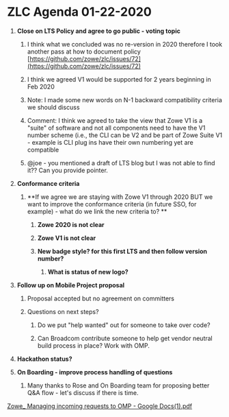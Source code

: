 # ZLC Agenda 01-22-2020
1. **Close on LTS Policy and agree to go public - voting topic**

   1. I think what we concluded was no re-version in 2020 therefore I took another pass at how to document policy [https://github.com/zowe/zlc/issues/72](https://github.com/zowe/zlc/issues/72)

   1. I think we agreed V1 would be supported for 2 years beginning in Feb 2020 

   1. Note: I made some new words on N-1 backward compatibility criteria we should discuss 

   1. Comment: I think we agreed to take the view that Zowe V1 is a "suite" of software and not all components need to have the V1 number scheme (i.e., the CLI can be V2 and be part of Zowe Suite V1 - example is CLI plug ins have their own numbering yet are compatible 

   1. @joe - you mentioned a draft of LTS blog but I was not able to find it?? Can you provide pointer. 

1. **Conformance criteria**

   1. **If we agree we are staying with Zowe V1 through 2020 BUT we want to improve the conformance criteria (in future SSO, for example) - what do we link the new criteria to? **

      1. **Zowe 2020 is not clear**

      1. **Zowe V1 is not clear**

      1. **New badge style? for this first LTS and then follow version number?**

         1. **What is status of new logo?**

1. **Follow up on Mobile Project proposal**

   1. Proposal accepted but no agreement on committers 

   1. Questions on next steps? 

      1. Do we put "help wanted" out for someone to take over code? 

      1. Can Broadcom contribute someone to help get vendor neutral build process in place? Work with OMP. 

1. **Hackathon status?**

1. **On Boarding - improve process handling of questions**

   1. Many thanks to Rose and On Boarding team for proposing better Q&A flow - let's discuss if there is time. 

[Zowe_ Managing incoming requests to OMP - Google Docs(1).pdf](Zowe_%20Managing%20incoming%20requests%20to%20OMP%20-%20Google%20Docs(1).pdf)







